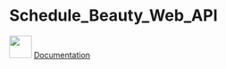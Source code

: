 # Schedule_Beauty_Web_API

<img src="/img/swagger.png" width="40" height="40"> [Documentation](https://gracetorresleite.github.io/Schedule_Beauty_Web_API/swagger/index.html)

